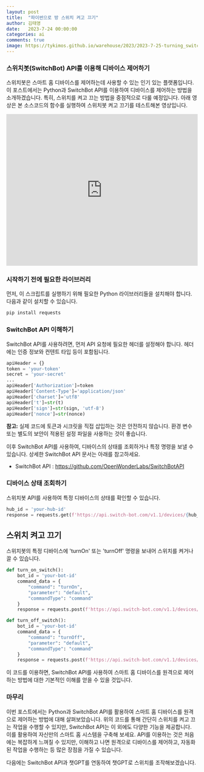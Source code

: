 ```yaml
---
layout: post
title:  "파이썬으로 방 스위치 켜고 끄기"
author: 김태영
date:   2023-7-24 00:00:00
categories: ai
comments: true
image: https://tykimos.github.io/warehouse/2023/2023-7-25-turning_switch_on_and_off_with_python_title.png
---
```


### 스위치봇(SwitchBot) API를 이용해 디바이스 제어하기

스위치봇은 스마트 홈 디바이스를 제어하는데 사용할 수 있는 인기 있는 플랫폼입니다. 이 포스트에서는 Python과 SwitchBot API를 이용하여 디바이스를 제어하는 방법을 소개하겠습니다. 특히, 스위치를 켜고 끄는 방법을 중점적으로 다룰 예정입니다. 아래 영상은 본 소스코드의 함수를 실행하여 스위치봇 켜고 끄기를 테스트해본 영상입니다.

<iframe width="100%" height="400" src="https://www.youtube.com/embed/_Ei98Pa6sf4" title="YouTube video player" frameborder="0" allow="accelerometer; autoplay; clipboard-write; encrypted-media; gyroscope; picture-in-picture" allowfullscreen></iframe>

### 시작하기 전에 필요한 라이브러리

먼저, 이 스크립트를 실행하기 위해 필요한 Python 라이브러리들을 설치해야 합니다. 다음과 같이 설치할 수 있습니다.

```bash
pip install requests
```

### SwitchBot API 이해하기

SwitchBot API를 사용하려면, 먼저 API 요청에 필요한 헤더를 설정해야 합니다. 헤더에는 인증 정보와 컨텐트 타입 등이 포함됩니다.

```python
apiHeader = {}
token = 'your-token'
secret = 'your-secret'
...
apiHeader['Authorization']=token
apiHeader['Content-Type']='application/json'
apiHeader['charset']='utf8'
apiHeader['t']=str(t)
apiHeader['sign']=str(sign, 'utf-8')
apiHeader['nonce']=str(nonce)
```

**참고:** 실제 코드에 토큰과 시크릿을 직접 삽입하는 것은 안전하지 않습니다. 환경 변수 또는 별도의 보안이 적용된 설정 파일을 사용하는 것이 좋습니다.

이후 SwitchBot API를 사용하여, 디바이스의 상태를 조회하거나 특정 명령을 보낼 수 있습니다. 상세한 SwitchBot API 문서는 아래를 참고하세요.

* SwitchBot API : https://github.com/OpenWonderLabs/SwitchBotAPI

### 디바이스 상태 조회하기

스위치봇 API를 사용하여 특정 디바이스의 상태를 확인할 수 있습니다.

```python
hub_id = 'your-hub-id'
response = requests.get(f'https://api.switch-bot.com/v1.1/devices/{hub_id}/status', headers=apiHeader)
```

## 스위치 켜고 끄기

스위치봇의 특정 디바이스에 'turnOn' 또는 'turnOff' 명령을 보내어 스위치를 켜거나 끌 수 있습니다.

```python
def turn_on_switch():
    bot_id = 'your-bot-id'
    command_data = {
        "command": "turnOn",
        "parameter": "default",
        "commandType": "command"
    }
    response = requests.post(f'https://api.switch-bot.com/v1.1/devices/{bot_id}/commands', headers=apiHeader, json=command_data)

def turn_off_switch():
    bot_id = 'your-bot-id'
    command_data = {
        "command": "turnOff",
        "parameter": "default",
        "commandType": "command"
    }
    response = requests.post(f'https://api.switch-bot.com/v1.1/devices/{bot_id}/commands', headers=apiHeader, json=command_data)
```

이 코드를 이용하면, SwitchBot API를 사용하여 스마트 홈 디바이스를 원격으로 제어하는 방법에 대한 기본적인 이해를 얻을 수 있을 것입니다.

### 마무리

이번 포스트에서는 Python과 SwitchBot API를 활용하여 스마트 홈 디바이스를 원격으로 제어하는 방법에 대해 살펴보았습니다. 위의 코드를 통해 간단히 스위치를 켜고 끄는 작업을 수행할 수 있지만, SwitchBot API는 이 외에도 다양한 기능을 제공합니다. 이를 활용하여 자신만의 스마트 홈 시스템을 구축해 보세요. API를 이용하는 것은 처음에는 복잡하게 느껴질 수 있지만, 이해하고 나면 원격으로 디바이스를 제어하고, 자동화된 작업을 수행하는 등 많은 장점을 가질 수 있습니다. 

다음에는 SwitchBot API과 챗GPT를 연동하여 챗GPT로 스위치를 조작해보겠습니다.
